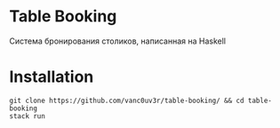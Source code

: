 # Table Booking
Система бронирования столиков, написанная на Haskell

# Installation

```
git clone https://github.com/vanc0uv3r/table-booking/ && cd table-booking
stack run
```
